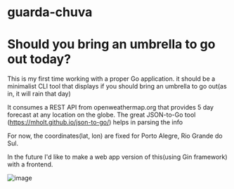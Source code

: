 # guarda-chuva
# Should you bring an umbrella to go out today?

This is my first time working with a proper Go application.
it should be a minimalist CLI tool that displays if you should bring an umbrella to go out(as in, it will rain that day)

It consumes a REST API from openweathermap.org that provides 5 day forecast at any location on the globe.
The great JSON-to-Go tool (https://mholt.github.io/json-to-go/) helps in parsing the info

For now, the coordinates(lat, lon) are fixed for Porto Alegre, Rio Grande do Sul.

In the future I'd like to make a web app version of this(using Gin framework) with a frontend.

![image](https://github.com/user-attachments/assets/c3e69b58-ef94-4d76-8cc7-ba14241fae14)
